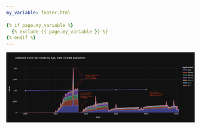 ```yaml
---
my_variable: footer.html

{% if page.my_variable %}
  {% exclude {{ page.my_variable }} %}
{% endif %}
---
```


![area chart of vax data from DHSS](img/de_vax_data_issues.png)
